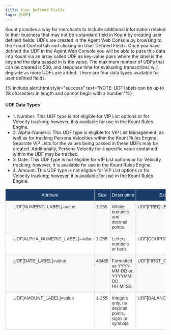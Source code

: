 ```yaml
---
title: User Defined Fields
tags: [UDF]
---
```


Kount provides a way for merchants to include additional information related to their business that may not be a standard field in Kount by creating user defined fields. UDFs are created in the Agent Web Console by browsing to the Fraud Control tab and clicking on User Defined Fields. Once you have defined the UDF in the Agent Web Console you will be able to pass this data into Kount via an array called UDF as key-value pairs where the label is the key and the data passed in is the value. The maximum number of UDFs that can be created is 500, and response time for evaluating transactions will degrade as more UDFs are added. There are four data types available for user defined fields.

{% include alert.html style="success" text="NOTE: UDF labels can be up to 28 characters in length and cannot begin with a number."%}

#### UDF Data Types

<ul class="uk-list uk-list-divider">
    <li>1. Number: This UDF type is not eligible for VIP List options or for Velocity tracking; however, it is available for use in the Kount Rules Engine.</li>
    <li>2. Alpha-Numeric: This UDF type is eligible for VIP List Management, as well as for tracking Persona Velocities within the Kount Rules Engine. Separate VIP Lists for the values being passed in these UDFs may be created. Additionally, Persona Velocity for a specific value contained within the UDF may be tracked.</li>
    <li>3. Date: This UDF type is not eligible for VIP List options or for Velocity tracking; however, it is available for use in the Kount Rules Engine.</li>
    <li>4. Amount: This UDF type is not eligible for VIP List options or for Velocity tracking; however, it is available for use in the Kount Rules Engine.</li>
</ul>

<style type="text/css">
.tg  {border-collapse:collapse;border-spacing:0;border-color:#ccc;}
.tg td{font-family:Arial, sans-serif;font-size:14px;padding:10px 5px;border-style:solid;border-width:1px;overflow:hidden;word-break:normal;border-color:#ccc;color:#333;background-color:#fff;}
.tg th{font-family:Arial, sans-serif;font-size:14px;font-weight:normal;padding:10px 5px;border-style:solid;border-width:1px;overflow:hidden;word-break:normal;border-color:#ccc;color:#333;background-color:#f0f0f0;}
.tg .tg-9qtj{background-color:#193d68;color:#ffffff;text-align:center;vertical-align:top}
.tg .tg-buh4{background-color:#f9f9f9;text-align:left;vertical-align:top}
.tg .tg-0lax{text-align:left;vertical-align:top}
</style>
<table class="tg">
  <tr>
    <th class="tg-9qtj">﻿Attribute</th>
    <th class="tg-9qtj">Size</th>
    <th class="tg-9qtj">Description</th>
    <th class="tg-9qtj">Example</th>
  </tr>
  <tr>
    <td class="tg-buh4">&nbsp;&nbsp;&nbsp;&nbsp;&nbsp;UDF[NUMERIC_LABEL]=value</td>
    <td class="tg-buh4">1-255</td>
    <td class="tg-buh4">Whole numbers and decimal points.</td>
    <td class="tg-buh4">UDF[FREQUENCY]=107.9&nbsp;&nbsp;&nbsp;&nbsp;&nbsp;&nbsp;</td>
  </tr>
  <tr>
    <td class="tg-0lax">&nbsp;&nbsp;&nbsp;&nbsp;&nbsp;UDF[ALPHA_NUMERIC_LABEL]=value</td>
    <td class="tg-0lax">1-255</td>
    <td class="tg-0lax">Letters, numbers or both.</td>
    <td class="tg-0lax">UDF[COUPON]=BUY11</td>
  </tr>
  <tr>
    <td class="tg-buh4">&nbsp;&nbsp;&nbsp;&nbsp;&nbsp;UDF[DATE_LABEL]=value</td>
    <td class="tg-buh4">43485</td>
    <td class="tg-buh4">Formatted as YYYY-MM-DD or YYYYMM- DD HH:MI:SS</td>
    <td class="tg-buh4">UDF[FIRST_CONTACT]</td>
  </tr>
  <tr>
    <td class="tg-0lax">&nbsp;&nbsp;&nbsp;&nbsp;&nbsp;UDF[AMOUNT_LABEL]=value </td>
    <td class="tg-0lax">1-255</td>
    <td class="tg-0lax">Integers only, no decimal points, signs or symbols.</td>
    <td class="tg-0lax">UDF[BALANCE]=1100</td>
  </tr>
</table>
